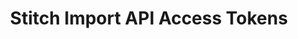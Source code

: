 ---
# -------------------------- #
#          PAGE INFO         #
# -------------------------- #

title: Stitch Import API Access Tokens
permalink: /developers/import-api/guides/import-api-access-tokens
redirect_from: /integrations/import-api/revoking-an-api-access-token

doc-type: "concept"

product-type: "import-api"
content-type: "guide"
content-id: "import-api-access-tokens"

layout: general
sidebar: on-page

icon: todo
order: 2

summary: "A valid API access token is required to use Stitch's Import API. Use this guide manage your Import API access tokens in the Stitch web app."
## This is used only on the /import-api/guides page.
description: "Manage your Stitch Import API access tokens."


# -------------------------- #
#         GUIDE INTRO        #
# -------------------------- #

intro: |
  {% include misc/data-files.html %}
  {% capture connect-notice %}
  **Note**: This guide is specific to Import API access tokens. For info about Stitch Connect API credentials, refer to the [Connect API documentation]({{ link.connect.guides.api-credentials | prepend: site.baseurl }}).
  {% endcapture %}

  {% include note.html type="single-line" content=connect-notice %}

  {{ page.summary }}


# -------------------------- #
#         GUIDE STEPS        #
# -------------------------- #

sections:
  - title: "API access tokens and integrations"
    anchor: "access-tokens-integrations"
    content: |
      API access tokens are specific to the Import API integration they are created for. This means that data successfully pushed using a given API access token will only ever be loaded into the schema or dataset created for that integration.

      For example: You create an Import API integration named `Customer Records`, which has a corresponding destination schema named `customer_records`. Any [push requests]({{ link.import-api.api | prepend: site.baseurl | append: site.data.import-api.api.core-objects.push.anchor }}) made using the access token associated with the `Customer Records` integration will only affect the data in the `customer_records` schema.

      Each Import API integration is allowed a maximum of two active API access tokens at a time. This ensures that you can [rotate your API access tokens](#secure-your-api-access-tokens) when needed without interrupting replication.

  - title: "Generate a new API access token"
    anchor: "generate-import-api-access-token"
    content: |
      {% capture token-methods %}
      There are two ways to [TYPE] new Import API access tokens:

      1. [In the Stitch web app](#[TYPE]-token-stitch-web-app), or
      2. [Via the Connect API](#[TYPE]-token-via-the-connect-api). **Note**: This method requires access to Stitch Connect. Refer to the [Connect API documentation]({{ link.connect.api | prepend: site.baseurl | append: site.data.connect.api.access-api }}) for more info on getting access.
      {% endcapture %}

      {{ token-methods | replace:"[TYPE]","generate" }}

    subsections:
      - title: "In the Stitch web app"
        anchor: "generate-token-stitch-web-app"
        content: |
          {% include developers/import-api/obtaining-credentials.html type="generate-new-access-token" %}

      - title: "Via the Connect API"
        anchor: "generate-token-via-the-connect-api"
        content: |
          {% capture connect-guide %}
          Refer to the [Create and configure an Import API source with Stitch Connect guide]({{ link.connect.guides.create-import-api-source | prepend: site.baseurl | append: "#rotate-import-api-access-tokens" }}) to [TYPE] an Import API access token using the Connect API.
          {% endcapture %}

          {{ connect-guide | replace:"[TYPE]","generate" }}

  - title: "Secure your API access tokens"
    anchor: "secure-your-api-access-tokens"
    content: |
      Import API access tokens allow you to send data directly to Stitch. As they have write access to the integration they are generated for, your access tokens should always be kept private. Compromised or lost tokens may be [revoked](#revoke-import-api-access-token) as needed. 

    subsections:
      - title: "Rotate your API access tokens"
        anchor: "rotate-your-api-access-tokens"
        content: |
          If you need to revoke a token, we recommend first [creating a second token](#generate-import-api-access-token) and updating your application with it to prevent interruptions. **Note**: Any requests you attempt to send to Stitch during the time an invalid token is in use must be re-sent once valid a token is in place.

          After you've updated the token in your application, you can [revoke the old token](#revoke-import-api-access-token).

      - title: "Revoke an existing API access token"
        anchor: "revoke-import-api-access-token"
        content: |
          {{ token-methods | replace:"[TYPE]","revoke" }}
          
        sub-subsections:
          - title: "In the Stitch web app"
            anchor: "revoke-token-stitch-web-app"
            content: |
              {% include developers/import-api/obtaining-credentials.html type="revoke-access-token" %}

          - title: "Via the Connect API"
            anchor: "revoke-token-via-the-connect-api"
            content: |
              {{ connect-guide | replace:"[TYPE]","revoke" }}
---